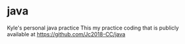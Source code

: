 # java
Kyle's personal java practice
This my practice coding that is publicly available at https://github.com/Jc2018-CC/java
